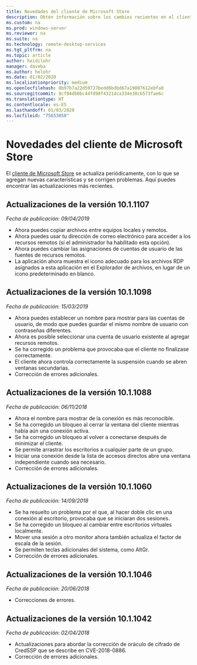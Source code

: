 ```yaml
---
title: Novedades del cliente de Microsoft Store
description: Obtén información sobre los cambios recientes en el cliente de Escritorio remoto para Microsoft Store
ms.custom: na
ms.prod: windows-server
ms.reviewer: na
ms.suite: na
ms.technology: remote-desktop-services
ms.tgt_pltfrm: na
ms.topic: article
author: heidilohr
manager: daveba
ms.author: helohr
ms.date: 01/02/2020
ms.localizationpriority: medium
ms.openlocfilehash: 8b97b7a22d59727bedd6bdbd67a19087612ebfa0
ms.sourcegitcommit: 8cf04db0bc44fd98f4321dca334e38c6573fae6c
ms.translationtype: HT
ms.contentlocale: es-ES
ms.lasthandoff: 01/03/2020
ms.locfileid: "75653050"
---
```

# <a name="whats-new-in-the-windows-store-client"></a>Novedades del cliente de Microsoft Store

El [cliente de Microsoft Store](windows.md) se actualiza periódicamente, con lo que se agregan nuevas características y se corrigen problemas. Aquí puedes encontrar las actualizaciones más recientes.

## <a name="updates-for-version-1011107"></a>Actualizaciones de la versión 10.1.1107

*Fecha de publicación: 09/04/2019*

- Ahora puedes copiar archivos entre equipos locales y remotos.
- Ahora puedes usar tu dirección de correo electrónico para acceder a los recursos remotos (si el administrador ha habilitado esta opción).
- Ahora puedes cambiar las asignaciones de cuentas de usuario de las fuentes de recursos remotos.
- La aplicación ahora muestra el icono adecuado para los archivos RDP asignados a esta aplicación en el Explorador de archivos, en lugar de un icono predeterminado en blanco.

## <a name="updates-for-version-1011098"></a>Actualizaciones de la versión 10.1.1098

*Fecha de publicación: 15/03/2019*

- Ahora puedes establecer un nombre para mostrar para las cuentas de usuario, de modo que puedes guardar el mismo nombre de usuario con contraseñas diferentes.
- Ahora es posible seleccionar una cuenta de usuario existente al agregar recursos remotos.
- Se ha corregido un problema que provocaba que el cliente no finalizase correctamente.
- El cliente ahora controla correctamente la suspensión cuando se abren ventanas secundarias.
- Corrección de errores adicionales.

## <a name="updates-for-version-1011088"></a>Actualizaciones de la versión 10.1.1088

*Fecha de publicación: 06/11/2018*

- Ahora el nombre para mostrar de la conexión es más reconocible.
- Se ha corregido un bloqueo al cerrar la ventana del cliente mientras había aún una conexión activa.
- Se ha corregido un bloqueo al volver a conectarse después de minimizar el cliente.
- Se permite arrastrar los escritorios a cualquier parte de un grupo.
- Iniciar una conexión desde la lista de accesos directos abre una ventana independiente cuando sea necesario.
- Corrección de errores adicionales.

## <a name="updates-for-version-1011060"></a>Actualizaciones de la versión 10.1.1060

*Fecha de publicación: 14/09/2018*

- Se ha resuelto un problema por el que, al hacer doble clic en una conexión al escritorio, provocaba que se iniciaran dos sesiones.
- Se ha corregido un bloqueo al cambiar entre escritorios virtuales localmente.
- Mover una sesión a otro monitor ahora también actualiza el factor de escala de la sesión.
- Se permiten teclas adicionales del sistema, como AltGr.
- Corrección de errores adicionales.

## <a name="updates-for-version-1011046"></a>Actualizaciones de la versión 10.1.1046

*Fecha de publicación: 20/06/2018*

- Correcciones de errores.

## <a name="updates-for-version-1011042"></a>Actualizaciones de la versión 10.1.1042

*Fecha de publicación: 02/04/2018*

- Actualizaciones para abordar la corrección de oráculo de cifrado de CredSSP que se describe en CVE-2018-0886.
- Corrección de errores adicionales.
